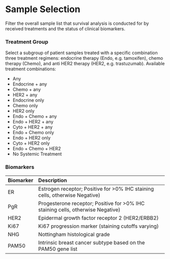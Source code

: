 # Sample Selection

Filter the overall sample list that survival analysis is conducted for by received treatments and the status of clinical biomarkers.  

### Treatment Group

Select a subgroup of patient samples treated with a specific combination three treatment regimens: endocrine therapy (Endo, e.g. tamoxifen), chemo therapy (Chemo), and anti HER2 therapy (HER2, e.g. trastuzumab). Available treatment combinations:

- Any
- Endocrine + any
- Chemo + any
- HER2 + any
- Endocrine only
- Chemo only
- HER2 only
- Endo + Chemo + any
- Endo + HER2 + any
- Cyto + HER2 + any
- Endo + Chemo only
- Endo + HER2 only
- Cyto + HER2 only
- Endo + Chemo + HER2
- No Systemic Treatment


### Biomarkers

| Biomarker         | Description                                                                     |
|:----------------- |:------------------------------------------------------------------------------- |
| ER                | Estrogen receptor; Positive for >0% IHC staining cells, otherwise Negative)     |
| PgR               | Progesterone receptor; Positive for >0% IHC staining cells, otherwise Negative) |
| HER2              | Epidermal growth factor receptor 2 (HER2/ERBB2)                                 |
| Ki67              | Ki67 progression marker (staining cutoffs varying)                              |
| NHG               | Nottingham histological grade                                                   |
| PAM50             | Intrinsic breast cancer subtype based on the PAM50 gene list                    |


